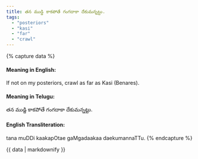 ```yaml
---
title: తన ముడ్డి కాకపోతే గంగదాకా దేకుమన్నట్టు.
tags:
  - "posteriors"
  - "kasi"
  - "far"
  - "crawl"
---
```


{% capture data %}
#### Meaning in English:
If not on my posteriors, crawl as far as Kasi (Benares).

#### Meaning in Telugu:
తన ముడ్డి కాకపోతే గంగదాకా దేకుమన్నట్టు.

#### English Transliteration:
tana muDDi kaakapOtae gaMgadaakaa daekumannaTTu.
{% endcapture %}

<div class="notice">{{ data | markdownify }}</div>

